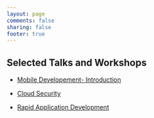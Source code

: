 ```yaml
---
layout: page
comments: false
sharing: false
footer: true
---
```


## Selected Talks and Workshops

* [Mobile Developement- Introduction](https://speakerdeck.com/teopeurt/mobile-development-practical-introduction)

* [Cloud Security](http://teopeurt.github.io/cchub-cloud-security)

* [Rapid Application Development](https://speakerdeck.com/teopeurt/rapid-application-development)




